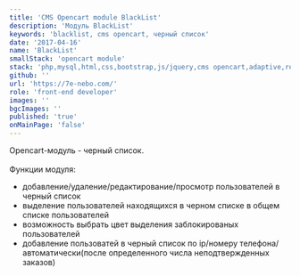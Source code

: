 ```yaml
---
title: 'CMS Opencart module BlackList'
description: 'Модуль BlackList'
keywords: 'blacklist, cms opencart, черный список'
date: '2017-04-16'
name: 'BlackList'
smallStack: 'opencart module'
stack: 'php,mysql,html,css,bootstrap,js/jquery,cms opencart,adaptive,responsive,github,git'
github: ''
url: 'https://7e-nebo.com/'
role: 'front-end developer'
images: ''
bgcImages: ''
published: 'true'
onMainPage: 'false'
---
```

 Opencart-модуль - черный список. 
 <br>
 <br>
 Функции модуля:
- добавление/удаление/редактирование/просмотр пользователей в черный список
- выделение пользователей находящихся в черном списке в общем списке пользователей
- возможность выбрать цвет выделения заблокированых пользователей
- добавление пользоватей в черный список по ip/номеру телефона/автоматически(после определенного числа неподтвержденных заказов)